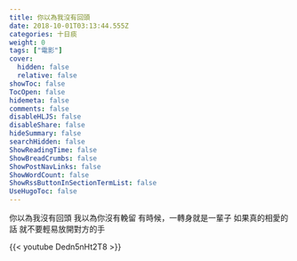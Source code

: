 ```yaml
---
title: 你以為我沒有回頭
date: 2018-10-01T03:13:44.555Z
categories: 十日痰
weight: 0
tags: ["電影"]
cover:
  hidden: false
  relative: false
showToc: false
TocOpen: false
hidemeta: false
comments: false
disableHLJS: false
disableShare: false
hideSummary: false
searchHidden: false
ShowReadingTime: false
ShowBreadCrumbs: false
ShowPostNavLinks: false
ShowWordCount: false
ShowRssButtonInSectionTermList: false
UseHugoToc: false
---
```


你以為我沒有回頭
我以為你沒有輓留
有時候，一轉身就是一輩子
如果真的相愛的話
就不要輕易放開對方的手


{{< youtube Dedn5nHt2T8 >}}